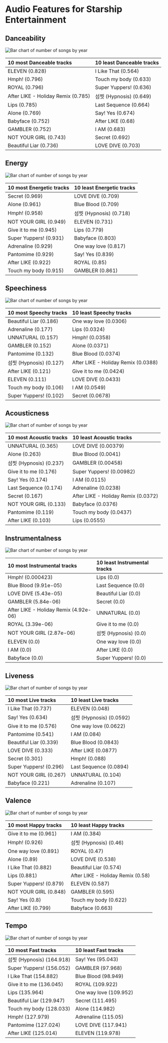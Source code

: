 # Audio Features for Starship Entertainment

## Danceability

![Bar chart of number of songs by year](../../images/labels/starship_entertainment/audio_features/audio_danceability/distribution.png)

| 10 most Danceable tracks | 10 least Danceable tracks |
|:---|:---|
| ELEVEN (0.828) | I Like That (0.564) |
| Hmph! (0.796) | Touch my body (0.633) |
| ROYAL (0.796) | Super Yuppers! (0.636) |
| After LIKE - Holiday Remix (0.785) | 섬찟 (Hypnosis) (0.649) |
| Lips (0.785) | Last Sequence (0.664) |
| Alone (0.769) | Say! Yes (0.674) |
| Babyface (0.752) | After LIKE (0.68) |
| GAMBLER (0.752) | I AM (0.683) |
| NOT YOUR GIRL (0.743) | Secret (0.692) |
| Beautiful Liar (0.736) | LOVE DIVE (0.703) |

## Energy

![Bar chart of number of songs by year](../../images/labels/starship_entertainment/audio_features/audio_energy/distribution.png)

| 10 most Energetic tracks | 10 least Energetic tracks |
|:---|:---|
| Secret (0.969) | LOVE DIVE (0.709) |
| Alone (0.961) | Blue Blood (0.709) |
| Hmph! (0.958) | 섬찟 (Hypnosis) (0.718) |
| NOT YOUR GIRL (0.949) | ELEVEN (0.731) |
| Give it to me (0.945) | Lips (0.779) |
| Super Yuppers! (0.931) | Babyface (0.803) |
| Adrenaline (0.929) | One way love (0.817) |
| Pantomime (0.929) | Say! Yes (0.839) |
| After LIKE (0.922) | ROYAL (0.85) |
| Touch my body (0.915) | GAMBLER (0.861) |

## Speechiness

![Bar chart of number of songs by year](../../images/labels/starship_entertainment/audio_features/audio_speechiness/distribution.png)

| 10 most Speechy tracks | 10 least Speechy tracks |
|:---|:---|
| Beautiful Liar (0.186) | One way love (0.0306) |
| Adrenaline (0.177) | Lips (0.0324) |
| UNNATURAL (0.157) | Hmph! (0.0358) |
| GAMBLER (0.152) | Alone (0.0371) |
| Pantomime (0.132) | Blue Blood (0.0374) |
| 섬찟 (Hypnosis) (0.127) | After LIKE - Holiday Remix (0.0388) |
| After LIKE (0.121) | Give it to me (0.0424) |
| ELEVEN (0.111) | LOVE DIVE (0.0433) |
| Touch my body (0.106) | I AM (0.0549) |
| Super Yuppers! (0.102) | Secret (0.0678) |

## Acousticness

![Bar chart of number of songs by year](../../images/labels/starship_entertainment/audio_features/audio_acousticness/distribution.png)

| 10 most Acoustic tracks | 10 least Acoustic tracks |
|:---|:---|
| UNNATURAL (0.365) | LOVE DIVE (0.00379) |
| Alone (0.263) | Blue Blood (0.0041) |
| 섬찟 (Hypnosis) (0.237) | GAMBLER (0.00458) |
| Give it to me (0.176) | Super Yuppers! (0.00982) |
| Say! Yes (0.174) | I AM (0.0115) |
| Last Sequence (0.174) | Adrenaline (0.0238) |
| Secret (0.167) | After LIKE - Holiday Remix (0.0372) |
| NOT YOUR GIRL (0.133) | Babyface (0.0376) |
| Pantomime (0.119) | Touch my body (0.0437) |
| After LIKE (0.103) | Lips (0.0555) |

## Instrumentalness

![Bar chart of number of songs by year](../../images/labels/starship_entertainment/audio_features/audio_instrumentalness/distribution.png)

| 10 most Instrumental tracks | 10 least Instrumental tracks |
|:---|:---|
| Hmph! (0.000423) | Lips (0.0) |
| Blue Blood (9.91e-05) | Last Sequence (0.0) |
| LOVE DIVE (5.43e-05) | Beautiful Liar (0.0) |
| GAMBLER (5.84e-06) | Secret (0.0) |
| After LIKE - Holiday Remix (4.92e-06) | UNNATURAL (0.0) |
| ROYAL (3.39e-06) | Give it to me (0.0) |
| NOT YOUR GIRL (2.87e-06) | 섬찟 (Hypnosis) (0.0) |
| ELEVEN (0.0) | One way love (0.0) |
| I AM (0.0) | After LIKE (0.0) |
| Babyface (0.0) | Super Yuppers! (0.0) |

## Liveness

![Bar chart of number of songs by year](../../images/labels/starship_entertainment/audio_features/audio_liveness/distribution.png)

| 10 most Live tracks | 10 least Live tracks |
|:---|:---|
| I Like That (0.737) | ELEVEN (0.048) |
| Say! Yes (0.634) | 섬찟 (Hypnosis) (0.0592) |
| Give it to me (0.576) | One way love (0.0622) |
| Pantomime (0.541) | I AM (0.084) |
| Beautiful Liar (0.339) | Blue Blood (0.0843) |
| LOVE DIVE (0.333) | After LIKE (0.0877) |
| Secret (0.301) | Hmph! (0.088) |
| Super Yuppers! (0.296) | Last Sequence (0.0894) |
| NOT YOUR GIRL (0.267) | UNNATURAL (0.104) |
| Babyface (0.221) | Adrenaline (0.107) |

## Valence

![Bar chart of number of songs by year](../../images/labels/starship_entertainment/audio_features/audio_valence/distribution.png)

| 10 most Happy tracks | 10 least Happy tracks |
|:---|:---|
| Give it to me (0.961) | I AM (0.384) |
| Hmph! (0.926) | 섬찟 (Hypnosis) (0.46) |
| One way love (0.891) | ROYAL (0.47) |
| Alone (0.89) | LOVE DIVE (0.538) |
| I Like That (0.882) | Beautiful Liar (0.574) |
| Lips (0.881) | After LIKE - Holiday Remix (0.58) |
| Super Yuppers! (0.879) | ELEVEN (0.587) |
| NOT YOUR GIRL (0.848) | GAMBLER (0.595) |
| Say! Yes (0.8) | Touch my body (0.622) |
| After LIKE (0.799) | Babyface (0.663) |

## Tempo

![Bar chart of number of songs by year](../../images/labels/starship_entertainment/audio_features/audio_tempo/distribution.png)

| 10 most Fast tracks | 10 least Fast tracks |
|:---|:---|
| 섬찟 (Hypnosis) (164.918) | Say! Yes (95.043) |
| Super Yuppers! (156.052) | GAMBLER (97.968) |
| I Like That (154.882) | Blue Blood (98.949) |
| Give it to me (136.045) | ROYAL (109.922) |
| Lips (135.964) | One way love (109.952) |
| Beautiful Liar (129.947) | Secret (111.495) |
| Touch my body (128.033) | Alone (114.982) |
| Hmph! (127.979) | Adrenaline (115.05) |
| Pantomime (127.024) | LOVE DIVE (117.941) |
| After LIKE (125.014) | ELEVEN (119.978) |
